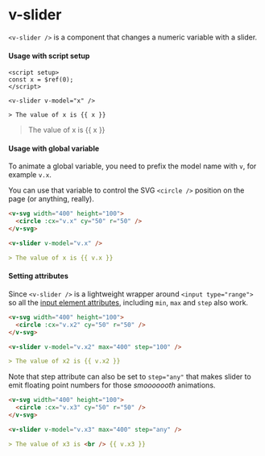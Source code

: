 <script setup>
const x = $ref(0);
</script>

# v-slider

`<v-slider />` is a component that changes a numeric variable with a slider.

#### Usage with script setup

```vue
<script setup>
const x = $ref(0);
</script>

<v-slider v-model="x" />

> The value of x is {{ x }}
```

<v-slider v-model="x" />

> The value of x is {{ x }}

#### Usage with global variable

To animate a global variable, you need to prefix the model name with `v`, for example `v.x`.

You can use that variable to control the SVG `<circle />` position on the page (or anything, really).

```md
<v-svg width="400" height="100">
  <circle :cx="v.x" cy="50" r="50" />
</v-svg>

<v-slider v-model="v.x" />

> The value of x is {{ v.x }}
```

#### Setting attributes

Since `<v-slider />` is a lightweight wrapper around `<input type="range">` so all the [input element attributes](https://developer.mozilla.org/en-US/docs/Web/HTML/Element/input/range), including `min`, `max` and `step` also work.

```md
<v-svg width="400" height="100">
  <circle :cx="v.x2" cy="50" r="50" />
</v-svg>

<v-slider v-model="v.x2" max="400" step="100" />

> The value of x2 is {{ v.x2 }}
```

Note that step attribute can also be set to `step="any"` that makes slider to emit floating point numbers for those _smooooooth_ animations.

```md
<v-svg width="400" height="100">
  <circle :cx="v.x3" cy="50" r="50" />
</v-svg>

<v-slider v-model="v.x3" max="400" step="any" />

> The value of x3 is <br /> {{ v.x3 }}
```
